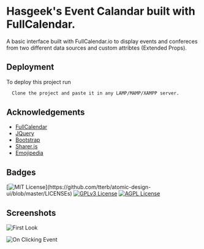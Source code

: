 
# Hasgeek's Event Calandar built with FullCalendar.


A basic interface built with FullCalendar.io to display events and confereces from two different data sources and custom attribtes (Extended Props).



## Deployment

To deploy this project run

```bash
  Clone the project and paste it in any LAMP/MAMP/XAMPP server.
```

  
## Acknowledgements

 - [FullCalendar](https://fullcalendar.io/)
 - [JQuery](https://jquery.com/)
 - [Bootstrap](https://getbootstrap.com/)
 - [Sharer.js](https://ellisonleao.github.io/sharer.js/)
 - [Emojipedia](https://emojipedia.org/)
 
## Badges
[![MIT License](https://img.shields.io/apm/l/atomic-design-ui.svg?)](https://github.com/tterb/atomic-design-ui/blob/master/LICENSEs)
[![GPLv3 License](https://img.shields.io/badge/License-GPL%20v3-yellow.svg)](https://opensource.org/licenses/)
[![AGPL License](https://img.shields.io/badge/license-AGPL-blue.svg)](http://www.gnu.org/licenses/agpl-3.0)

  





## Screenshots

![First Look](https://i.ibb.co/ccss6F1/Hasgeek-s-Conference-Event-Calendar.png)


![On Clicking Event](https://i.ibb.co/s3KQfF0/Hasgeek-s-Conference-Event-Calendar-1.png)
